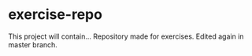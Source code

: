 # exercise-repo
This project will contain...
Repository made for exercises.
Edited again in master branch.